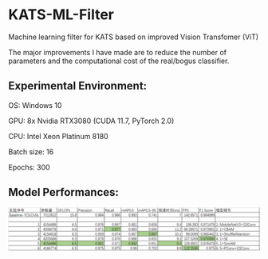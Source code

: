 # KATS-ML-Filter
Machine learning filter for KATS based on improved Vision Transfomer (ViT)

The major improvements I have made are to reduce the number of parameters and the computational cost of the real/bogus classifier.

## Experimental Environment:
OS: Windows 10

GPU: 8x Nvidia RTX3080 (CUDA 11.7, PyTorch 2.0)

CPU: Intel Xeon Platinum 8180

Batch size: 16

Epochs: 300


## Model Performances:
![image](performance1.png)


